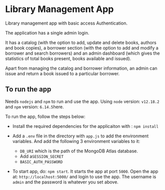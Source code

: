 # Library Management App

Library management app with basic access Authentication.

The application has a single admin login.

It has a catalog (with the option to add, update and delete books, authors and book copies), a borrower section (with the option to add and modify a borrower and search borrowers) and an admin dashboard (which gives the statistics of total books present, books available and issued).

Apart from managing the catalog and borrower information, an admin can issue and return a book issued to a particular borrower.

## To run the app

Needs `nodejs` and `npm` to run and use the app.
Using `node` version: `v12.18.2` and `npm` version: `6.14.5`here.

To run the app, follow the steps below:

- Install the required dependencies for the applicaiton with : `npm install`
- Add a `.env` file in the directory with `app.js` to add the environment variables. And add the following 3 environment variables to it:

  - `DB_URI` which is the path of the MongoDB Atlas database.
  - Add a`SESSION_SECRET`
  - `BASIC_AUTH_PASSWORD`

- To start app, do: `npm start`. It starts the app at port `5000`. Open the app at: `http://localhost:5000/` and login to use the app. The username is `admin` and the password is whatever you set above.

